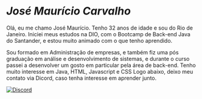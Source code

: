 # *José Maurício Carvalho*

Olá, eu me chamo José Maurício. Tenho 32 anos de idade e sou do Rio de Janeiro. Iniciei meus estudos na DIO, com o Bootcamp de Back-end Java do Santander, e estou muito animado com o que tenho aprendido. 

Sou formado em Administração de empresas, e também fiz uma pós graduação em análise e desenvolvimento de sistemas, e durante o curso passei a desenvolver um gosto em particular pela área de back-end. Tenho muito interesse em Java, HTML, Javascript e CSS Logo abaixo, deixo meu contato via Dicord, caso tenha interesse em aprender junto.

[![Discord](https://img.shields.io/badge/Discord-000?style=for-the-badge&logo=discord)](https://www.discord.com/in/Zemauricio3000/)

